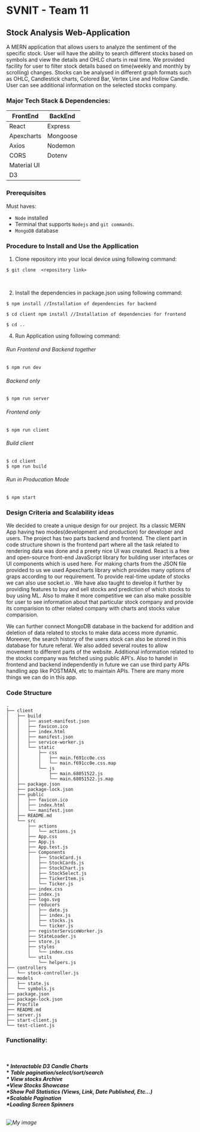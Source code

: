# SVNIT - Team 11
## Stock Analysis Web-Application
A MERN application that allows users to analyze the sentiment of the specific stock.
User will have the ability to search different stocks based on symbols and view the details and OHLC charts in real time.
We provided facility for user to filter stock details based on time(weekly and monthly by scrolling) changes. 
Stocks can be analysed in different graph formats such as OHLC, Candlestick charts, Colored Bar, Vertex Line and Hollow Candle.
User can see additional information on the selected stocks company. 


### Major Tech Stack & Dependencies:

| FrontEnd | BackEnd |
| --- | --- |
| React | Express |
| Apexcharts | Mongoose |
| Axios | Nodemon |
| CORS | Dotenv |
| Material UI | |
| D3 | |
 
### Prerequisites

Must haves:
- `Node` installed
- Terminal that supports `Nodejs` and `git commands`.
- `MongoDB` database

### Procedure to Install and Use the Appllication

1. Clone repository into your local device using following command:

``` 
$ git clone  <repository link>
```
</br>

2. Install the dependencies in package.json using following command:

```
$ npm install //Installation of dependencies for backend

$ cd client npm install //Installation of dependencies for frontend

$ cd ..
```
4. Run Application using following command:
###### Run Frontend and Backend together
```
$ npm run dev
```
 
###### Backend only
```
$ npm run server
```
 
 ###### Frontend only
 ```
 $ npm run client
 ```
 
 ###### Build client
 ```
 $ cd client
 $ npm run build
 ```
 
 ###### Run in Producation Mode
 ```
 $ npm start
 ```
 
### Design Criteria and Scalability ideas

We decided to create a unique design for our project. Its a classic MERN App having two modes(development and production) for developer and users. 
The project has two parts backend and frontend. The client part in code structure shown is the frontend part where all the task related to rendering data was done and a preety nice UI was created. React is a free and open-source front-end JavaScript library for building user interfaces or UI components which is used here.
For making charts from the JSON file provided to us we used Apexcharts library which provides many options of graps according to our requirement. To provide real-time update of stocks we can also use socket.io . We have also taught to develop it further by providing features to buy and sell stocks and prediction of which stocks to buy using ML. Also to make it more competitive we can also make possible for user to see information about that particular stock company and provide its comparision to other related company with charts and stocks value comparision. 

We can further connect MongoDB database in the backend for addition and deletion of data related to stocks to make data access more dynamic. Moreever, the search history of the users stock can also be stored in this database for future referal. We also added several routes to allow movement to different parts of the website. Additional information related to the stocks company was fetched using public API's. Also to handel in frontend and backend independently in future we can use third party APIs handling app like POSTMAN, etc to maintain APIs. There are many more things we can do in this app.


### Code Structure

    .
    ├── client
    │   ├── build
    │   │   ├── asset-manifest.json
    │   │   ├── favicon.ico
    │   │   ├── index.html
    │   │   ├── manifest.json
    │   │   ├── service-worker.js
    │   │   └── static
    │   │       ├── css
    │   │       │   ├── main.f691cc0e.css
    │   │       │   └── main.f691cc0e.css.map
    │   │       └── js
    │   │           ├── main.68051522.js
    │   │           └── main.68051522.js.map
    │   ├── package.json
    │   ├── package-lock.json
    │   ├── public
    │   │   ├── favicon.ico
    │   │   ├── index.html
    │   │   └── manifest.json
    │   ├── README.md
    │   └── src
    │       ├── actions
    │       │   └── actions.js
    │       ├── App.css
    │       ├── App.js
    │       ├── App.test.js
    │       ├── Components
    │       │   ├── StockCard.js
    │       │   ├── StockCards.js
    │       │   ├── StockChart.js
    │       │   ├── StockSelect.js
    │       │   ├── TickerItem.js
    │       │   └── Ticker.js
    │       ├── index.css
    │       ├── index.js
    │       ├── logo.svg
    │       ├── reducers
    │       │   ├── date.js
    │       │   ├── index.js
    │       │   ├── stocks.js
    │       │   └── ticker.js
    │       ├── registerServiceWorker.js
    │       ├── StateLoader.js
    │       ├── store.js
    │       ├── styles
    │       │   └── index.css
    │       └── utils
    │           └── helpers.js
    ├── controllers
    │   └── stock-controller.js
    ├── models
    │   ├── state.js
    │   └── symbols.js
    ├── package.json
    ├── package-lock.json
    ├── Procfile
    ├── README.md
    ├── server.js
    ├── start-client.js
    └── test-client.js


### Functionality:
</br>
<b>
 </br>
  *<i> Interactable D3 Candle Charts </i>
  </br>
  *<i> Table pagination/select/sort/search<i> 
 </br>
  *<i> View stocks Archive</i>
  </br>
   *<i>View Stocks Showcase</i>
 </br>
  *<i>Show Poll Statistics (Views, Link, Date Published, Etc...)</i>
   </br>
   *<i>Scalable Pagination</i>
  </br>
   *<i>Loading Screen Spinners</i>
 </br>
  </b>
  </br>
  
  ![My image](https://github.com/Alok650/stocks/blob/main/np-img.jpeg)
  


